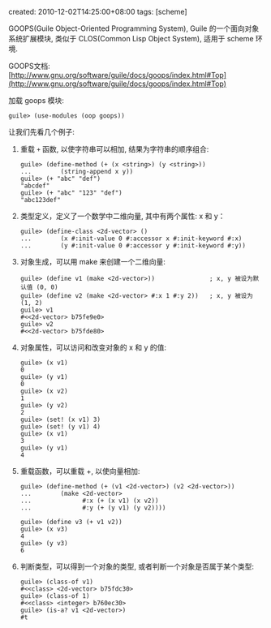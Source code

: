 created: 2010-12-02T14:25:00+08:00
tags: [scheme]


GOOPS(Guile Object-Oriented Programming System),
Guile 的一个面向对象系统扩展模块, 类似于 CLOS(Common Lisp Object System), 适用于 scheme 环境.

GOOPS文档:[http://www.gnu.org/software/guile/docs/goops/index.html#Top](http://www.gnu.org/software/guile/docs/goops/index.html#Top)

加载 goops 模块:

```
guile> (use-modules (oop goops))
```

让我们先看几个例子:

1. 重载 `+` 函数, 以使字符串可以相加, 结果为字符串的顺序组合:
    ```
    guile> (define-method (+ (x <string>) (y <string>))
    ...        (string-append x y))
    guile> (+ "abc" "def")
    "abcdef"
    guile> (+ "abc" "123" "def")
    "abc123def"
    ```
2. 类型定义，定义了一个数学中二维向量, 其中有两个属性: x 和 y：
    ```
    guile> (define-class <2d-vector> ()
    ...        (x #:init-value 0 #:accessor x #:init-keyword #:x)
    ...        (y #:init-value 0 #:accessor y #:init-keyword #:y))
    ```
3. 对象生成，可以用 make 来创建一个二维向量:
    ```
    guile> (define v1 (make <2d-vector>))               ; x, y 被设为默认值 (0, 0)
    guile> (define v2 (make <2d-vector> #:x 1 #:y 2))   ; x, y 被设为 (1, 2)
    guile> v1
    #<<2d-vector> b75fe9e0>
    guile> v2
    #<<2d-vector> b75fde80>
    ```
4. 对象属性，可以访问和改变对象的 x 和 y 的值:
    ```
    guile> (x v1)
    0
    guile> (y v1)
    0
    guile> (x v2)
    1
    guile> (y v2)
    2
    guile> (set! (x v1) 3)
    guile> (set! (y v1) 4)
    guile> (x v1)
    3
    guile> (y v1)
    4
    ```
5. 重载函数，可以重载 +, 以使向量相加:
    ```
    guile> (define-method (+ (v1 <2d-vector>) (v2 <2d-vector>))
    ...        (make <2d-vector>
    ...              #:x (+ (x v1) (x v2))
    ...              #:y (+ (y v1) (y v2))))
    
    guile> (define v3 (+ v1 v2))
    guile> (x v3)
    4
    guile> (y v3)
    6
    ```
6. 判断类型，可以得到一个对象的类型, 或者判断一个对象是否属于某个类型:
    ```
    guile> (class-of v1)
    #<<class> <2d-vector> b75fdc30>
    guile> (class-of 1)
    #<<class> <integer> b760ec30>
    guile> (is-a? v1 <2d-vector>)
    #t
    ```
